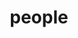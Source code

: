 ---
layout: profiles
permalink: /people/
title: people
description: Individuals who have had an impact on the Pattern Recognition Laboratory
nav: true
nav_order: 7

profiles:
  # if you want to include more than one profile, just replicate the following block
  # and create one content file for each profile inside _pages/
  - align: right
    image: Kabir.jpg
    content: about_kabir.md
    image_circular: false # crops the image to make it circular
    more_info: >
      <p> P.O. Box: 111-14115 </p>
      <p> +98-21 82880, Nasr Bridge</p>
      <p>Jalal Al-e-Ahmad Street, Tehran</p>
  - align: left
    image: Bagherzadeh.jpg
    content: Bagherzadeh.md
    image_circular: false # crops the image to make it circular
    more_info: >
      <p></p>
      <p></p>
      <p></p>
  - align: right
    image: Hamidzadeh.jpg
    content: Hamidzadeh.md
    image_circular: false # crops the image to make it circular
    more_info: >
      <p></p>
      <p></p>
      <p></p>
  - align: left
    image: Ashkezari.jpg
    content: Ashkezari.md
    image_circular: false # crops the image to make it circular
    more_info: >
      <p>ashkezari@um.ac.ir</p>
      <p></p>
      <p></p>
  - align: right
    image: Shams.jpg
    content: Shams.md
    image_circular: false # crops the image to make it circular
    more_info: >
      <p></p>
      <p></p>
      <p></p>
  - align: left
    image: Izanloo.jpg
    content: Izanloo.md
    image_circular: false # crops the image to make it circular
    more_info: >
      <p></p>
      <p></p>
      <p></p>
  - align: right
    image: Razavi_Mahnaz.jpg
    content: Razavi_Mahnaz.md
    image_circular: false # crops the image to make it circular
    more_info: >
      <p></p>
      <p></p>
      <p></p>  
  - align: left
    image: Bahreini.jpg
    content: Bahreini.md
    image_circular: false # crops the image to make it circular
    more_info: >
      <p></p>
      <p></p>
      <p></p>  
  - align: right
    image: Gharib.jpg
    content: Gharib.md
    image_circular: false # crops the image to make it circular
    more_info: >
      <p></p>
      <p></p>
      <p></p>  
  - align: left
    image: Keshvari.jpg
    content: Keshvari.md
    image_circular: false # crops the image to make it circular
    more_info: >
      <p></p>
      <p></p>
      <p></p> 
  - align: right
    image: Ghazi.jpg
    content: Ghazi.md
    image_circular: false # crops the image to make it circular
    more_info: >
      <p></p>
      <p></p>
      <p></p> 
  - align: left
    image: Nayyeri.jpg
    content: Nayyeri.md
    image_circular: false # crops the image to make it circular
    more_info: >
      <p></p>
      <p></p>
      <p></p>       
  - align: right
    image: Hamedani.jpg
    content: Hamedani.md
    image_circular: false # crops the image to make it circular
    more_info: >
      <p></p>
      <p></p>
      <p></p>       
  - align: left
    image: Naeimi.jpg
    content: Naeimi.md
    image_circular: false # crops the image to make it circular
    more_info: >
      <p></p>
      <p></p>
      <p></p>    
  - align: right
    image: Mahmoodi.jpg
    content: Mahmoodi.md
    image_circular: false # crops the image to make it circular
    more_info: >
      <p></p>
      <p></p>
      <p></p>  
  - align: left
    image: Forghani.jpg
    content: Forghani.md
    image_circular: false # crops the image to make it circular
    more_info: >
      <p></p>
      <p></p>
      <p></p>  
  - align: right
    image: Aghajanzadeh.jpg
    content: Aghajanzadeh.md
    image_circular: false # crops the image to make it circular
    more_info: >
      <p></p>
      <p></p>
      <p></p>
  - align: left
    image: Zabihzadeh.jpg
    content: Zabihzadeh.md
    image_circular: false # crops the image to make it circular
    more_info: >
      <p></p>
      <p></p>
      <p></p>
  - align: right
    image: HomaForoughi.jpg
    content: HomaForoughi.md
    image_circular: false # crops the image to make it circular
    more_info: >
      <p></p>
      <p></p>
      <p></p> 
  - align: left
    image: Farahi.jpg
    content: Farahi.md
    image_circular: false # crops the image to make it circular
    more_info: >
      <p></p>
      <p></p>
      <p></p>       
  - align: right
    image: Nasiri.jpg
    content: Nasiri.md
    image_circular: false # crops the image to make it circular
    more_info: >
      <p></p>
      <p></p>
      <p></p>
  - align: left
    image: Ghazikhani.jpg
    content: Ghazikhani.md
    image_circular: false # crops the image to make it circular
    more_info: >
      <p></p>
      <p></p>
      <p></p>
  - align: right
    image: Pakdaman.jpg
    content: Pakdaman.md
    image_circular: false # crops the image to make it circular
    more_info: >
      <p></p>
      <p></p>
      <p></p>
  - align: left
    image: MaryamBaradaran.jpg
    content: MaryamBaradaran.md
    image_circular: false # crops the image to make it circular
    more_info: >
      <p></p>
      <p></p>
      <p></p>
  - align: right
    image: Shekofteh.jpg
    content: Shekofteh.md
    image_circular: false # crops the image to make it circular
    more_info: >
      <p></p>
      <p></p>
      <p></p>]
  - align: left
    image: Rahgooy.jpg
    content: Rahgooy.md
    image_circular: false # crops the image to make it circular
    more_info: >
      <p></p>
      <p></p>
      <p></p>            
  - align: right
    image: Kamel.jpg
    content: Kamel.md
    image_circular: false # crops the image to make it circular
    more_info: >
      <p></p>
      <p></p>
      <p></p> 
---